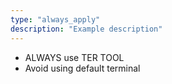```yaml
---
type: "always_apply"
description: "Example description"
---
```

- ALWAYS use TER TOOL
- Avoid using default terminal
